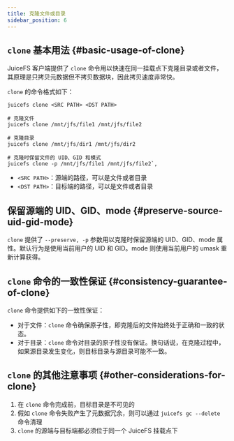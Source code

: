 ```yaml
---
title: 克隆文件或目录
sidebar_position: 6
---
```


## `clone` 基本用法 {#basic-usage-of-clone}

JuiceFS 客户端提供了 `clone` 命令用以快速在同一挂载点下克隆目录或者文件，其原理是只拷贝元数据但不拷贝数据块，因此拷贝速度非常快。

`clone` 的命令格式如下：

```shell
juicefs clone <SRC PATH> <DST PATH>

# 克隆文件
juicefs clone /mnt/jfs/file1 /mnt/jfs/file2

# 克隆目录
juicefs clone /mnt/jfs/dir1 /mnt/jfs/dir2

# 克隆时保留文件的 UID、GID 和模式
juicefs clone -p /mnt/jfs/file1 /mnt/jfs/file2`,
```

- `<SRC PATH>`：源端的路径，可以是文件或者目录
- `<DST PATH>`：目标端的路径，可以是文件或者目录

## 保留源端的 UID、GID、mode {#preserve-source-uid-gid-mode}

`clone` 提供了 `--preserve, -p` 参数用以克隆时保留源端的 UID、GID、mode 属性。默认行为是使用当前用户的 UID 和 GID。mode 则使用当前用户的 umask 重新计算获得。

## `clone` 命令的一致性保证 {#consistency-guarantee-of-clone}

`clone` 命令提供如下的一致性保证：

- 对于文件：`clone` 命令确保原子性，即克隆后的文件始终处于正确和一致的状态。
- 对于目录：`clone` 命令对目录的原子性没有保证。换句话说，在克隆过程中，如果源目录发生变化，则目标目录与源目录可能不一致。

## `clone` 的其他注意事项 {#other-considerations-for-clone}

1. 在 `clone` 命令完成前，目标目录是不可见的
2. 假如 `clone` 命令失败产生了元数据冗余，则可以通过 `juicefs gc --delete` 命令清理
3. `clone` 的源端与目标端都必须位于同一个 JuiceFS 挂载点下
